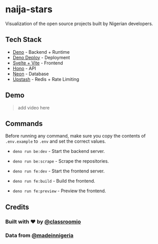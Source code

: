 # naija-stars

Visualization of the open source projects built by Nigerian developers.

## Tech Stack

- [Deno](https://deno.com/) - Backend + Runtime
- [Deno Deploy](https://deno.com/deploy) - Deployment
- [Svelte + Vite](https://svelte.dev/) - Frontend
- [Hono](https://hono.dev/) - API
- [Neon](https://neon.tech/) - Database
- [Upstash](https://upstash.com/) - Redis + Rate Limiting

## Demo

> add video here

## Commands

Before running any command, make sure you copy the contents of `.env.example` to `.env` and set the correct values.

- `deno run be:dev` - Start the backend server.
- `deno run be:scrape` - Scrape the repositories.

- `deno run fe:dev` - Start the frontend server.
- `deno run fe:build` - Build the frontend.
- `deno run fe:preview` - Preview the frontend.

## Credits

### Built with ❤️ by [@classroomio](https://github.com/classroomio)

### Data from [@madeinnigeria](https://github.com/acekyd/made-in-nigeria)

